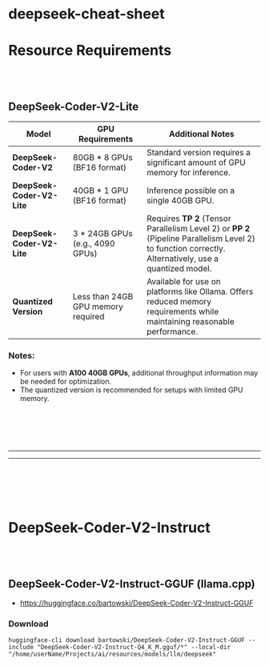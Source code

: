 # deepseek-cheat-sheet




# Resource Requirements

<br><br>

## DeepSeek-Coder-V2-Lite

| **Model**                     | **GPU Requirements**                 | **Additional Notes**                                                                                                                                 |
|-------------------------------|---------------------------------------|-------------------------------------------------------------------------------------------------------------------------------------------------------|
| **DeepSeek-Coder-V2**         | 80GB * 8 GPUs (BF16 format)          | Standard version requires a significant amount of GPU memory for inference.                                                                          |
| **DeepSeek-Coder-V2-Lite**    | 40GB * 1 GPU (BF16 format)           | Inference possible on a single 40GB GPU.                                                                                                             |
| **DeepSeek-Coder-V2-Lite**    | 3 * 24GB GPUs (e.g., 4090 GPUs)      | Requires **TP 2** (Tensor Parallelism Level 2) or **PP 2** (Pipeline Parallelism Level 2) to function correctly. Alternatively, use a quantized model. |
| **Quantized Version**         | Less than 24GB GPU memory required   | Available for use on platforms like Ollama. Offers reduced memory requirements while maintaining reasonable performance.                              |

### Notes:
- For users with **A100 40GB GPUs**, additional throughput information may be needed for optimization.
- The quantized version is recommended for setups with limited GPU memory.













<br><br>
<br><br>
___
___
<br><br>
<br><br>





# DeepSeek-Coder-V2-Instruct


<br><br>

## DeepSeek-Coder-V2-Instruct-GGUF (llama.cpp)
- https://huggingface.co/bartowski/DeepSeek-Coder-V2-Instruct-GGUF

### Download
```shell
huggingface-cli download bartowski/DeepSeek-Coder-V2-Instruct-GGUF --include "DeepSeek-Coder-V2-Instruct-Q4_K_M.gguf/*" --local-dir "/home/userName/Projects/ai/resources/models/llm/deepseek"
```

